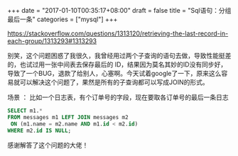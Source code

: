 +++
date = "2017-01-10T00:35:17+08:00"
draft = false
title = "Sql语句：分组最后一条"
categories = ["mysql"]
+++

https://stackoverflow.com/questions/1313120/retrieving-the-last-record-in-each-group/1313293#1313293

别笑，这个问题困惑了我很久，我曾经用过两个子查询的语句去做，导致性能挺差的，也试过用一张中间表去保存最后的
ID，结果因为莫名其妙的ID没有同步好，导致了一个BUG，退款了给别人，心塞啊。今天试着google了一下，原来这么容易就可以解决这个问题了，果然是所有的子查询都可以写成JOIN的形式。

场景 ： 比如一个日志表，有个订单号的字段，现在要取各订单号的最后一条日志

```sql
SELECT m1.*
FROM messages m1 LEFT JOIN messages m2
 ON (m1.name = m2.name AND m1.id < m2.id)
WHERE m2.id IS NULL;
```

感谢解答了这个问题的大佬！

